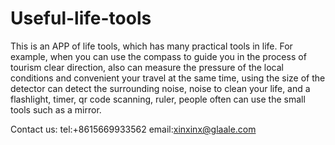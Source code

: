 # Useful-life-tools

This is an APP of life tools, which has many practical tools in life. For example, when you can use the compass to guide you in the process of tourism clear direction, also can measure the pressure of the local conditions and convenient your travel at the same time, using the size of the detector can detect the surrounding noise, noise to clean your life, and a flashlight, timer, qr code scanning, ruler, people often can use the small tools such as a mirror.

Contact us: tel:+8615669933562  email:xinxinx@glaale.com
